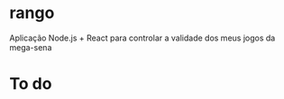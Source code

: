 # rango
Aplicação Node.js + React para controlar a validade dos meus jogos da mega-sena

# To do
## 